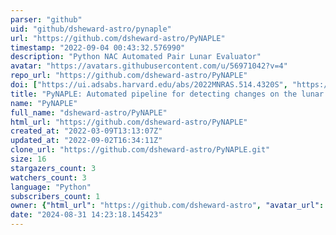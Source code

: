```yaml
---
parser: "github"
uid: "github/dsheward-astro/pynaple"
url: "https://github.com/dsheward-astro/PyNAPLE"
timestamp: "2022-09-04 00:43:32.576990"
description: "Python NAC Automated Pair Lunar Evaluator"
avatar: "https://avatars.githubusercontent.com/u/56971042?v=4"
repo_url: "https://github.com/dsheward-astro/PyNAPLE"
doi: ["https://ui.adsabs.harvard.edu/abs/2022MNRAS.514.4320S", "https://ui.adsabs.harvard.edu/abs/2022ascl.soft08022S/abstract"]
title: "PyNAPLE: Automated pipeline for detecting changes on the lunar surface"
name: "PyNAPLE"
full_name: "dsheward-astro/PyNAPLE"
html_url: "https://github.com/dsheward-astro/PyNAPLE"
created_at: "2022-03-09T13:13:07Z"
updated_at: "2022-09-02T16:34:11Z"
clone_url: "https://github.com/dsheward-astro/PyNAPLE.git"
size: 16
stargazers_count: 3
watchers_count: 3
language: "Python"
subscribers_count: 1
owner: {"html_url": "https://github.com/dsheward-astro", "avatar_url": "https://avatars.githubusercontent.com/u/56971042?v=4", "login": "dsheward-astro", "type": "User"}
date: "2024-08-31 14:23:18.145423"
---
```

